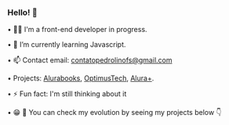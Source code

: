 ### Hello! 👋

• 👨‍💻 I'm a front-end developer in progress.

• 🌱 I’m currently learning Javascript.

• 📫 Contact email: contatopedrolinofs@gmail.com

• Projects: <a href="https://alurabook-rust.vercel.app/">Alurabooks</a>, <a href="optimustech-ivory.vercel.app">OptimusTech</a>, <a href="https://aluraplus-pedrollino.vercel.app/">Alura+</a>.

• ⚡ Fun fact: I'm still thinking about it

• 😁 🫵 You can check my evolution by seeing my projects below 👇
